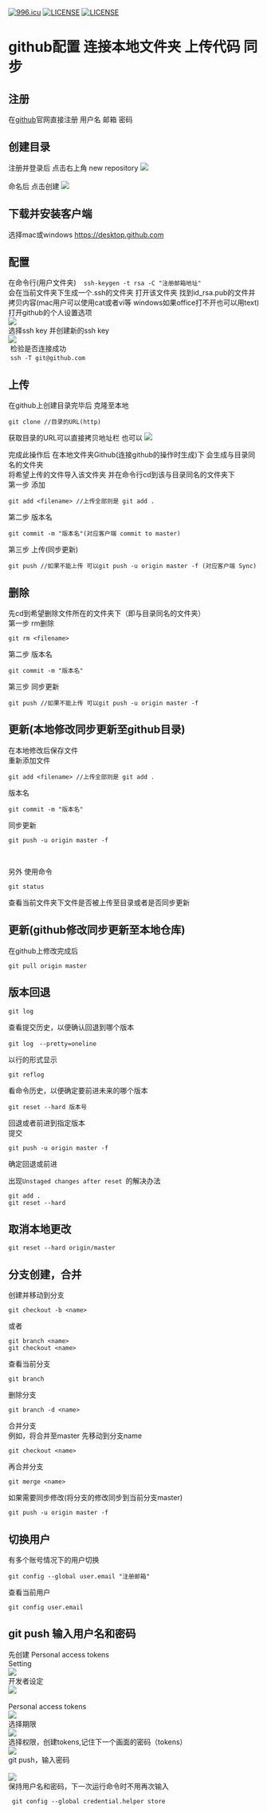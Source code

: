 <a href="https://996.icu"><img src="https://img.shields.io/badge/link-996.icu-red.svg" alt="996.icu"></a>
[![LICENSE](https://img.shields.io/badge/license-Anti%20996-blue.svg)](https://github.com/996icu/996.ICU/blob/master/LICENSE)
[![LICENSE](https://img.shields.io/badge/license-Anti%20996-blue.svg)](https://github.com/996icu/996.ICU/blob/master/LICENSE_CN)

# github配置 连接本地文件夹 上传代码 同步
## 注册
在[github](https://github.com )官网直接注册 用户名 邮箱 密码
## 创建目录
注册并登录后 点击右上角 new repository
![](https://github.com/liuzhen910201/howToUseGithub/blob/master/repository.png)
<br>
<br>
命名后 点击创建
![](https://github.com/liuzhen910201/howToUseGithub/blob/master/newRepository.png)
<br>
## 下载并安装客户端
选择mac或windows https://desktop.github.com

## 配置
在命令行(用户文件夹)
  ```
 ssh-keygen -t rsa -C "注册邮箱地址"
  ```
 <br>
 会在当前文件夹下生成一个.ssh的文件夹 打开该文件夹 找到id_rsa.pub的文件并拷贝内容(mac用户可以使用cat或者vi等 windows如果office打不开也可以用text)
 <br>
 打开github的个人设置选项   <br>
 ![](https://github.com/liuzhen910201/howToUseGithub/blob/master/settings.png)
 <br>
 选择ssh key 并创建新的ssh key   <br>
 ![](https://github.com/liuzhen910201/howToUseGithub/blob/master/sshkey.png)
  <br>
  检验是否连接成功 <br>
  `
  ssh -T git@github.com
  `
 
## 上传

在github上创建目录完毕后 克隆至本地 <br>
```
git clone //目录的URL(http) 
```
获取目录的URL可以直接拷贝地址栏 也可以
![](https://github.com/liuzhen910201/howToUseGithub/blob/master/clone.png)
<br>

完成此操作后 在本地文件夹Github(连接github的操作时生成)下 会生成与目录同名的文件夹 <br>
将希望上传的文件导入该文件夹 并在命令行cd到该与目录同名的文件夹下 <br>
第一步 添加
```
git add <filename> //上传全部则是 git add .
```
第二步 版本名
```
git commit -m "版本名"(对应客户端 commit to master)
```
第三步 上传(同步更新)
```
git push //如果不能上传 可以git push -u origin master -f (对应客户端 Sync)
```
## 删除
先cd到希望删除文件所在的文件夹下（即与目录同名的文件夹）<br>
第一步 rm删除
```
git rm <filename>
```
第二步 版本名
```
git commit -m "版本名"
```
第三步 同步更新
```
git push //如果不能上传 可以git push -u origin master -f
```

## 更新(本地修改同步更新至github目录)
在本地修改后保存文件<br>
重新添加文件
```
git add <filename> //上传全部则是 git add .
```
版本名
```
git commit -m "版本名"
```
同步更新
```
git push -u origin master -f
```
<br>

另外 使用命令

```
git status
```

查看当前文件夹下文件是否被上传至目录或者是否同步更新

## 更新(github修改同步更新至本地仓库)
在github上修改完成后 

```
git pull origin master
```

## 版本回退

```
git log
```
查看提交历史，以便确认回退到哪个版本 <br>

```
git log　--pretty=oneline
```
以行的形式显示 <br>
```
git reflog
```
看命令历史，以便确定要前进未来的哪个版本  <br>
```
git reset --hard 版本号
```
回退或者前进到指定版本 <br>
提交 <br>
```
git push -u origin master -f
```
确定回退或前进 <br>

出现`Unstaged changes after reset `的解决办法
```
git add .
git reset --hard
```

## 取消本地更改
```
git reset --hard origin/master
```

## 分支创建，合并
创建并移动到分支<br>
```
git checkout -b <name>
```
或者<br>
```
git branch <name>
git checkout <name>
```
查看当前分支<br>
```
git branch
```

删除分支<br>
```
git branch -d <name>
```
合并分支<br>
例如，将<name>合并至master
先移动到分支name
```
git checkout <name>
```
再合并分支<br>
```
git merge <name>
```
如果需要同步修改(将分支的修改同步到当前分支master)<br>
```
git push -u origin master -f
```
## 切换用户
 有多个账号情况下的用户切换
 ```
 git config --global user.email "注册邮箱"
 ```
 
 查看当前用户
  ```
  git config user.email
  ```
## git push 输入用户名和密码
先创建 Personal access tokens<br>
Setting<br>
![](https://github.com/liuzhen910201/howToUseGithub/blob/master/setting.png)
<br>开发者设定<br>
![](https://github.com/liuzhen910201/howToUseGithub/blob/master/personal%20tokens1.png)
<br>
<br>Personal access tokens<br>
![](https://github.com/liuzhen910201/howToUseGithub/blob/master/personal%20tokens2.png)
<br>选择期限<br>
![](https://github.com/liuzhen910201/howToUseGithub/blob/master/personal%20tokens3.png)
<br>选择权限，创建tokens,记住下一个画面的密码（tokens）<br>
![](https://github.com/liuzhen910201/howToUseGithub/blob/master/personal%20tokens4.png)
 <br>
 git push，输入密码
 <br>
 <br>
 ![](https://github.com/liuzhen910201/howToUseGithub/blob/master/commandline.png)
 <br>
保持用户名和密码，下一次运行命令时不用再次输入
 <br>
 
 ```
  git config --global credential.helper store
 ``` 
 
 
